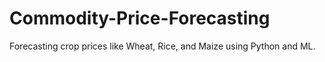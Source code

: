 # Commodity-Price-Forecasting
Forecasting crop prices like Wheat, Rice, and Maize using Python and ML.
